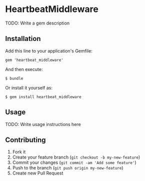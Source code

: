 # HeartbeatMiddleware

TODO: Write a gem description

## Installation

Add this line to your application's Gemfile:

    gem 'heartbeat_middleware'

And then execute:

    $ bundle

Or install it yourself as:

    $ gem install heartbeat_middleware

## Usage

TODO: Write usage instructions here

## Contributing

1. Fork it
2. Create your feature branch (`git checkout -b my-new-feature`)
3. Commit your changes (`git commit -am 'Add some feature'`)
4. Push to the branch (`git push origin my-new-feature`)
5. Create new Pull Request
